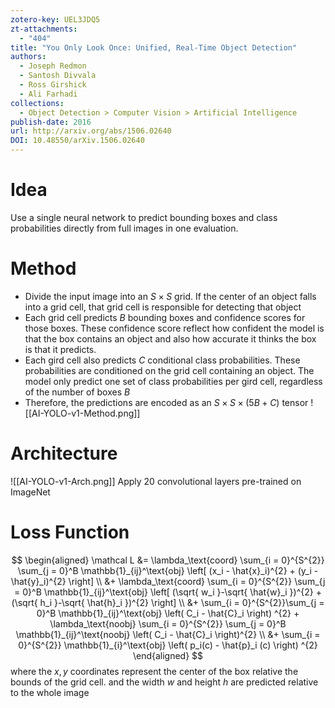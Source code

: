 ```yaml
---
zotero-key: UEL3JDQ5
zt-attachments:
  - "404"
title: "You Only Look Once: Unified, Real-Time Object Detection"
authors:
  - Joseph Redmon
  - Santosh Divvala
  - Ross Girshick
  - Ali Farhadi
collections:
  - Object Detection > Computer Vision > Artificial Intelligence
publish-date: 2016
url: http://arxiv.org/abs/1506.02640
DOI: 10.48550/arXiv.1506.02640
---
```

# Idea
Use a single neural network to predict bounding boxes and class probabilities directly from full images in one evaluation.
# Method
- Divide the input image into an $S \times S$ grid. If the center of an object falls into a grid cell, that grid cell is responsible for detecting that object
- Each grid cell predicts $B$ bounding boxes and confidence scores for those boxes. These confidence score reflect how confident the model is that the box contains an object and also how accurate it thinks the box is that it predicts.
- Each gird cell also predicts $C$ conditional class probabilities. These probabilities are conditioned on the grid cell containing an object. The model only predict one set of class probabilities per gird cell, regardless of the number of boxes $B$
- Therefore, the predictions are encoded as an $S \times S \times (5B+C)$ tensor
![[AI-YOLO-v1-Method.png]]
# Architecture
![[AI-YOLO-v1-Arch.png]]
Apply $20$ convolutional layers pre-trained on ImageNet
# Loss Function
$$
\begin{aligned}
\mathcal L &= \lambda_\text{coord} \sum_{i = 0}^{S^{2}} \sum_{j = 0}^B  \mathbb{1}_{ij}^\text{obj} \left[ (x_i - \hat{x}_i)^{2} + (y_i -\hat{y}_i)^{2} \right] \\
&+ \lambda_\text{coord} \sum_{i = 0}^{S^{2}} \sum_{j = 0}^B  \mathbb{1}_{ij}^\text{obj} \left[ (\sqrt{ w_i }-\sqrt{ \hat{w}_i })^{2} + (\sqrt{ h_i }-\sqrt{ \hat{h}_i })^{2} \right] \\
&+ \sum_{i = 0}^{S^{2}}\sum_{j = 0}^B \mathbb{1}_{ij}^\text{obj} \left( C_i - \hat{C}_i \right) ^{2} + \lambda_\text{noobj} \sum_{i = 0}^{S^{2}} \sum_{j = 0}^B  \mathbb{1}_{ij}^\text{noobj} \left( C_i - \hat{C}_i \right)^{2} \\
&+ \sum_{i = 0}^{S^{2}} \mathbb{1}_{i}^\text{obj} \left( p_i(c) - \hat{p}_i (c) \right) ^{2}
\end{aligned}
$$
where the $x,y$ coordinates represent the center of the box relative the bounds of the grid cell. and the width $w$ and height $h$ are predicted relative to the whole image

